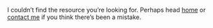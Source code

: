 I couldn’t find the resource you’re looking for. Perhaps head
[home](index.html) or [contact me](mailto:caden@cadenhaustein.com) if
you think there’s been a mistake.
